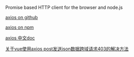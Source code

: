 

Promise based HTTP client for the browser and node.js

[axios on github](https://github.com/axios/axios)

[axios on npm](https://www.npmjs.com/package/axios)

[axios 中文doc](http://axios-js.com/zh-cn/docs/index.html)

[关于vue使用axios post发送json数据跨域请求403的解决方法](https://blog.csdn.net/w770583069/article/details/81777892)